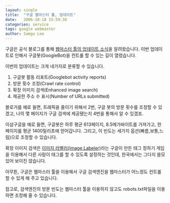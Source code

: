 ```yaml
---
layout: single
title:  "구글 웹마스터 툴, 업데이트"
date:   2006-10-18 15:59:38
categories: service
tags: google webmaster
author: Samgu Lee
---
```

구글은 공식 블로그를 통해 [웹마스터 툴의 업데이트 소식](http://googlewebmastercentral.blogspot.com/2006/10/learn-more-about-googlebots-crawl-of.html)을 알려왔습니다. 이번 업데이트로 인해서 구글봇(GoogleBot)을 컨트롤 할 수 있는 길이 열렸습니다.

이번의 업데이트는 크게 네가지로 분류할 수 있습니다.

1. 구글봇 활동 리포트(Googlebot activity reports)
2. 방문 횟수 조정(Crawl rate control)
3. 확장 이미지 검색(Enhanced image search)
4. 제공한 주소 수 표시(Number of URLs submitted)

블로거를 예로 들면, 트래픽을 줄이기 위해서 2번, 구글 봇의 방문 횟수를 조정할 수 있겠고, 나의 몇 페이지가 구글 검색에 제공됐는지 4번을 통해서 알 수 있겠죠.

이삼구글을 예로 들면, 구글봇은 하루 평균 613페이지, 8.5메가바이트를 가져가고, 한 페이지를 평균 1400밀리초에 얻어갑니다. 그리고, 이 빈도는 세가지 옵션(빠름,보통,느림)으로 조정할 수 있습니다.

확장 이미지 검색은 [이미지 라벨러(Image Labeler)](http://images.google.com/imagelabeler/)라는 구글이 만든 태그 정하기 게임을 이용해서 다른 사람이 태그를 할 수 있도록 설정하는 것인데, 한국에서는 그다지 쓸모 있어 보이진 않습니다.

아무튼, 구글은 웹마스터 툴을 이용해서 구글 검색엔진을 웹마스터가 어느정도 컨트롤 할 수 있게 해 주고 있습니다.

참고로, 검색엔진의 방문 빈도는 웹마스터 툴을 이용하지 않고도 robots.txt파일을 이용하면 조정해 줄 수 있습니다.
